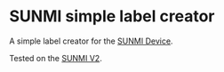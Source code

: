 # SUNMI simple label creator

A simple label creator for the [SUNMI Device](https://www.sunmi.com/en-US/).

Tested on the [SUNMI V2](https://www.sunmi.com/en-US/v2/).
